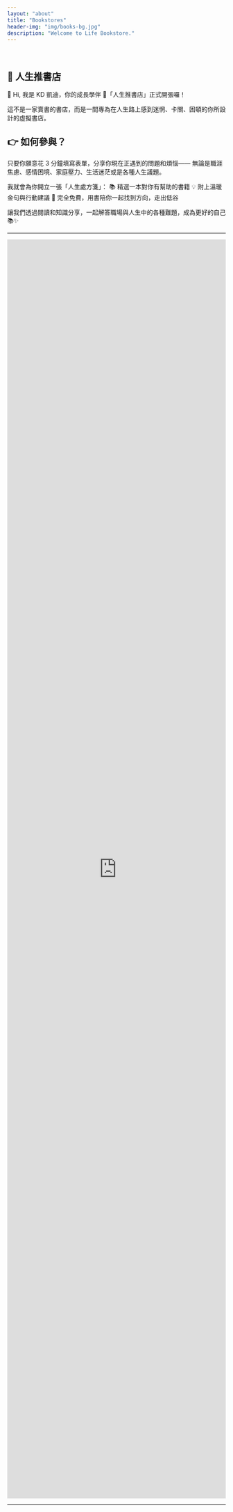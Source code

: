 ```yaml
---
layout: "about"
title: "Bookstores"
header-img: "img/books-bg.jpg"
description: "Welcome to Life Bookstore."
---
```


<br>

## 📖 人生推書店

👋 Hi, 我是 KD 凱迪，你的成長學伴 🌱「人生推書店」正式開張囉！

這不是一家賣書的書店，而是一間專為在人生路上感到迷惘、卡關、困頓的你所設計的虛擬書店。

## 👉 如何參與？

只要你願意花 3 分鐘填寫表單，分享你現在正遇到的問題和煩惱——
無論是職涯焦慮、感情困境、家庭壓力、生活迷茫或是各種人生議題。

我就會為你開立一張「人生處方箋」：
📚 精選一本對你有幫助的書籍
💡 附上溫暖金句與行動建議
🎁 完全免費，用書陪你一起找到方向，走出低谷

讓我們透過閱讀和知識分享，一起解答職場與人生中的各種難題，成為更好的自己 📚✨

<hr>

<iframe src="https://docs.google.com/forms/d/e/1FAIpQLSdYoAXG9GmVI8E2a86yA67c4qBT4Jt9wgeX8mvxnUABZ878Qg/viewform?embedded=true" width="100%" height="2895" frameborder="0" marginheight="0" marginwidth="0">Loading…</iframe>

<hr>
